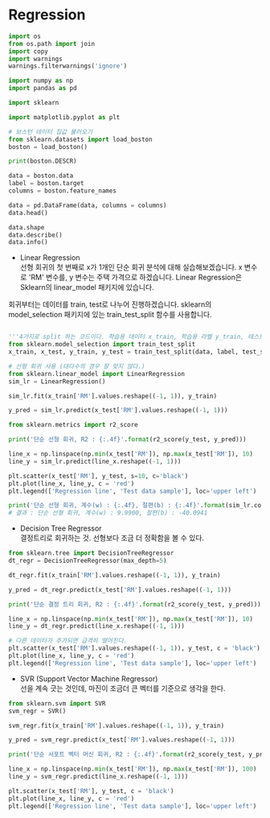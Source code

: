 # Regression
``` python
import os
from os.path import join
import copy
import warnings
warnings.filterwarnings('ignore')

import numpy as np
import pandas as pd

import sklearn

import matplotlib.pyplot as plt

# 보스턴 데이터 집값 불러오기
from sklearn.datasets import load_boston
boston = load_boston()

print(boston.DESCR)

data = boston.data
label = boston.target
columns = boston.feature_names

data = pd.DataFrame(data, columns = columns)
data.head()

data.shape
data.describe()
data.info()
```

* Linear Regression  
선형 회귀의 첫 번째로 x가 1개인 단순 회귀 분석에 대해 실습해보겠습니다.
x 변수로 'RM' 변수를, y 변수는 주택 가격으로 하겠습니다.
Linear Regression은 Sklearn의 linear_model 패키지에 있습니다.  
  
회귀부터는 데이터를 train, test로 나누어 진행하겠습니다. sklearn의 model_selection 패키지에 있는 train_test_split 함수를 사용합니다.  

``` python

'''4가지로 split 하는 코드이다. 학습용 데이터 x_train, 학습용 라벨 y_train, 테스트 데이터 x_test, 테스트 라벨 y_test'''
from sklearn.model_selection import train_test_split
x_train, x_test, y_train, y_test = train_test_split(data, label, test_size=0.2, random_state=2019)

# 선형 회귀 사용 (대다수의 경우 잘 맞지 않다.)
from sklearn.linear_model import LinearRegression
sim_lr = LinearRegression()

sim_lr.fit(x_train['RM'].values.reshape((-1, 1)), y_train)

y_pred = sim_lr.predict(x_test['RM'].values.reshape((-1, 1)))

from sklearn.metrics import r2_score

print('단순 선형 회귀, R2 : {:.4f}'.format(r2_score(y_test, y_pred)))

line_x = np.linspace(np.min(x_test['RM']), np.max(x_test['RM']), 10)
line_y = sim_lr.predict(line_x.reshape((-1, 1)))

plt.scatter(x_test['RM'], y_test, s=10, c='black')
plt.plot(line_x, line_y, c = 'red')
plt.legend(['Regression line', 'Test data sample'], loc='upper left')

print('단순 선형 회귀, 계수(w) : {:.4f}, 절편(b) : {:.4f}'.format(sim_lr.coef_[0], sim_lr.intercept_))
# 결과 : 단순 선형 회귀, 계수(w) : 9.9900, 절편(b) : -40.0941
```

* Decision Tree Regressor  
결정트리로 회귀하는 것. 선형보다 조금 더 정확함을 볼 수 있다.
``` python
from sklearn.tree import DecisionTreeRegressor
dt_regr = DecisionTreeRegressor(max_depth=5)

dt_regr.fit(x_train['RM'].values.reshape((-1, 1)), y_train)

y_pred = dt_regr.predict(x_test['RM'].values.reshape((-1, 1)))

print('단순 결정 트리 회귀, R2 : {:.4f}'.format(r2_score(y_test, y_pred)))

line_x = np.linspace(np.min(x_test['RM']), np.max(x_test['RM']), 10)
line_y = dt_regr.predict(line_x.reshape((-1, 1)))

# 다른 데이터가 추가되면 급격히 떨어진다.
plt.scatter(x_test['RM'].values.reshape((-1, 1)), y_test, c = 'black')
plt.plot(line_x, line_y, c = 'red')
plt.legend(['Regression line', 'Test data sample'], loc='upper left')

```

* SVR (Support Vector Machine Regressor)  
선을 계속 긋는 것인데, 마진이 조금더 큰 벡터를 기준으로 생각을 한다.
``` python
from sklearn.svm import SVR
svm_regr = SVR()

svm_regr.fit(x_train['RM'].values.reshape((-1, 1)), y_train)

y_pred = svm_regr.predict(x_test['RM'].values.reshape((-1, 1)))

print('단순 서포트 벡터 머신 회귀, R2 : {:.4f}'.format(r2_score(y_test, y_pred)))

line_x = np.linspace(np.min(x_test['RM']), np.max(x_test['RM']), 100)
line_y = svm_regr.predict(line_x.reshape((-1, 1)))

plt.scatter(x_test['RM'], y_test, c = 'black')
plt.plot(line_x, line_y, c = 'red')
plt.legend(['Regression line', 'Test data sample'], loc='upper left')


```